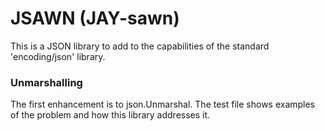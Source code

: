 # JSAWN (JAY-sawn)

This is a JSON library to add to the capabilities of the standard 'encoding/json' library.

### Unmarshalling

The first enhancement is to json.Unmarshal. The test file shows examples of the problem
and how this library addresses it.
